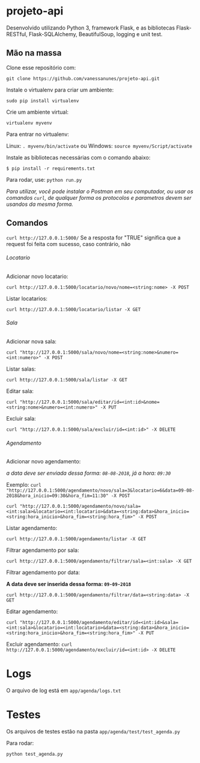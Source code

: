 # projeto-api

Desenvolvido utilizando Python 3, framework Flask, e as bibliotecas Flask-RESTful, Flask-SQLAlchemy, BeautifulSoup, logging e unit test.

## Mão na massa

Clone esse repositório com:
 
 ```git clone https://github.com/vanessanunes/projeto-api.git```

Instale o virtualenv para criar um ambiente:

```sudo pip install virtualenv```

Crie um ambiente virtual:

```virtualenv myvenv```

Para entrar no virtualenv:

Linux: ```. myvenv/bin/activate``` ou Windows: ```source myvenv/Script/activate```

Instale as bibliotecas necessárias com o comando abaixo:

```$ pip install -r requirements.txt```

Para rodar, use:
```python run.py```

_Para utilizar, você pode instalar o *Postman* em seu computador, ou usar os comandos `curl`, de qualquer forma os protocolos e parametros devem ser usandos da mesma forma._


## Comandos

```curl http://127.0.0.1:5000/```
Se a resposta for "TRUE" significa que a request foi feita com sucesso, caso contrário, não

###### Locatario

Adicionar novo locatario:

```curl http://127.0.0.1:5000/locatario/novo/nome=<string:nome> -X POST```

Listar locatarios:

```curl http://127.0.0.1:5000/locatario/listar -X GET```

###### Sala

Adicionar nova sala:

```curl "http://127.0.0.1:5000/sala/novo/nome=<string:nome>&numero=<int:numero>" -X POST```

Listar salas:

```curl http://127.0.0.1:5000/sala/listar -X GET```

Editar sala:

```curl "http://127.0.0.1:5000/sala/editar/id=<int:id>&nome=<string:nome>&numero=<int:numero>" -X PUT```

Excluir sala:

```curl "http://127.0.0.1:5000/sala/excluir/id=<int:id>" -X DELETE```

###### Agendamento

Adicionar novo agendamento:

_a data deve ser enviada dessa forma: ```08-08-2018```, já a hora: ```09:30```_

Exemplo: ```curl "http://127.0.0.1:5000/agendamento/novo/sala=3&locatario=6&data=09-08-2018&hora_inicio=09:30&hora_fim=11:30" -X POST```

```curl "http://127.0.0.1:5000/agendamento/novo/sala=<int:sala>&locatario=<int:locatario>&data=<string:data>&hora_inicio=<string:hora_inicio>&hora_fim=<string:hora_fim>" -X POST```

Listar agendamento:

```curl http://127.0.0.1:5000/agendamento/listar -X GET```

Filtrar agendamento por sala:

```curl http://127.0.0.1:5000/agendamento/filtrar/sala=<int:sala> -X GET```

Filtrar agendamento por data:

__A data deve ser inserida dessa forma: ```09-09-2018```__

```curl http://127.0.0.1:5000/agendamento/filtrar/data=<string:data> -X GET```

Editar agendamento:

```curl "http://127.0.0.1:5000/agendamento/editar/id=<int:id>&sala=<int:sala>&locatario=<int:locatario>&data=<string:data>&hora_inicio=<string:hora_inicio>&hora_fim=<string:hora_fim>" -X PUT```

Excluir agendamento:
```curl http://127.0.0.1:5000/agendamento/excluir/id=<int:id> -X DELETE```


# Logs

O arquivo de log está em ```app/agenda/logs.txt```

# Testes

Os arquivos de testes estão na pasta ```app/agenda/test/test_agenda.py```

Para rodar: 

```python test_agenda.py```
